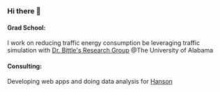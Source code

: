 ### Hi there 👋

#### Grad School:
I work on reducing traffic energy consumption be leveraging traffic simulation with [Dr. Bittle's Research Group](https://github.com/UnivOfAlabama-BittleResearchGroup) @The University of Alabama

#### Consulting:
Developing web apps and doing data analysis for [Hanson](https://www.hanson-inc.com/)  

<!--
**mschrader15/mschrader15** is a ✨ _special_ ✨ repository because its `README.md` (this file) appears on your GitHub profile.


- 🔭 I’m currently working on ...
- 🌱 I’m currently learning ...
- 👯 I’m looking to collaborate on ...
- 🤔 I’m looking for help with ...
- 💬 Ask me about ...
- 📫 How to reach me: ...
- 😄 Pronouns: ...
- ⚡ Fun fact: ...

-->
